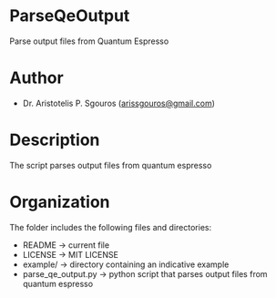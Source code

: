 # ParseQeOutput
Parse output files from Quantum Espresso

# Author
- Dr. Aristotelis P. Sgouros (arissgouros@gmail.com)

# Description
The script parses output files from quantum espresso

# Organization
The folder includes the following files and directories:
 - README              -> current file
 - LICENSE             -> MIT LICENSE
 - example/            -> directory containing an indicative example
 - parse_qe_output.py  -> python script that parses output files from quantum espresso
